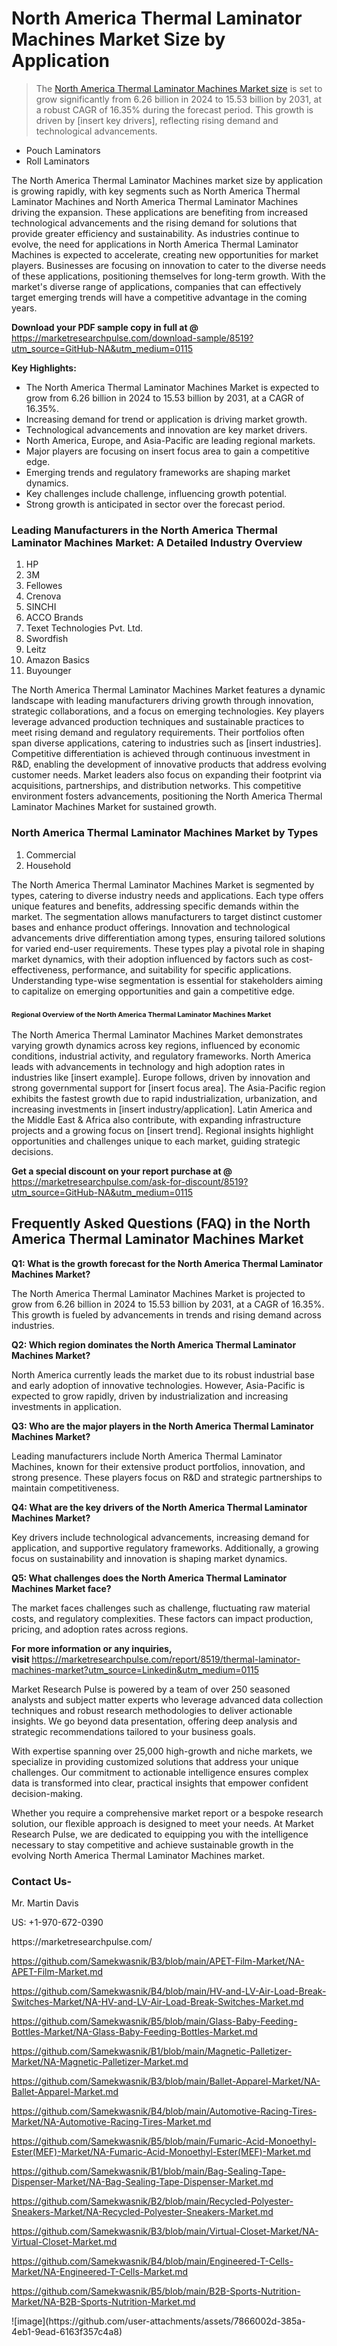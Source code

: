 <h1>North America Thermal Laminator Machines Market&nbsp;Size by Application</h1><blockquote><p>The <a href="https://marketresearchpulse.com/download-sample/8519?utm_source=GitHub-NA&amp;utm_medium=0115">North America Thermal Laminator Machines Market size</a> is set to grow significantly from 6.26 billion in 2024 to 15.53 billion by 2031, at a robust CAGR of 16.35% during the forecast period. This growth is driven by [insert key drivers], reflecting rising demand and technological advancements.</p></blockquote><ul><li>Pouch Laminators<li> Roll Laminators</li></ul><p>The North America Thermal Laminator Machines market size by application is growing rapidly, with key segments such as North America Thermal Laminator Machines and North America Thermal Laminator Machines driving the expansion. These applications are benefiting from increased technological advancements and the rising demand for solutions that provide greater efficiency and sustainability. As industries continue to evolve, the need for applications in North America Thermal Laminator Machines is expected to accelerate, creating new opportunities for market players. Businesses are focusing on innovation to cater to the diverse needs of these applications, positioning themselves for long-term growth. With the market's diverse range of applications, companies that can effectively target emerging trends will have a competitive advantage in the coming years.</p><p><strong>Download your PDF sample copy in full at @ </strong><a href="https://marketresearchpulse.com/download-sample/8519?utm_source=GitHub-NA&amp;utm_medium=0115">https://marketresearchpulse.com/download-sample/8519?utm_source=GitHub-NA&amp;utm_medium=0115</a></p><p><strong>Key Highlights: </strong></p><ul><li>The North America Thermal Laminator Machines Market is expected to grow from 6.26 billion in 2024 to 15.53 billion by 2031, at a CAGR of 16.35%.</li><li>Increasing demand for trend or application is driving market growth.</li><li>Technological advancements and innovation are key market drivers.</li><li>North America, Europe, and Asia-Pacific are leading regional markets.</li><li>Major players are focusing on insert focus area to gain a competitive edge.</li><li>Emerging trends and regulatory frameworks are shaping market dynamics.</li><li>Key challenges include challenge, influencing growth potential.</li><li>Strong growth is anticipated in sector over the forecast period.</li></ul><h3>Leading Manufacturers in the North America Thermal Laminator Machines Market: A Detailed Industry Overview</h3><ol><li>HP</li><li>3M</li><li>Fellowes</li><li>Crenova</li><li>SINCHI</li><li>ACCO Brands</li><li>Texet Technologies Pvt. Ltd.</li><li>Swordfish</li><li>Leitz</li><li>Amazon Basics</li><li>Buyounger</li></ol><div class="flex max-w-full flex-col flex-grow"><div class="min-h-8 text-message flex w-full flex-col items-end gap-2 whitespace-normal break-words [.text-message+&amp;]:mt-5" dir="auto" data-message-author-role="assistant" data-message-id="fd8432e4-4910-450d-b182-61b7bfb0a01f" data-message-model-slug="gpt-4o"><div class="flex w-full flex-col gap-1 empty:hidden first:pt-[3px]"><div class="markdown prose w-full break-words dark:prose-invert light"><p>The North America Thermal Laminator Machines Market features a dynamic landscape with leading manufacturers driving growth through innovation, strategic collaborations, and a focus on emerging technologies. Key players leverage advanced production techniques and sustainable practices to meet rising demand and regulatory requirements. Their portfolios often span diverse applications, catering to industries such as [insert industries]. Competitive differentiation is achieved through continuous investment in R&amp;D, enabling the development of innovative products that address evolving customer needs. Market leaders also focus on expanding their footprint via acquisitions, partnerships, and distribution networks. This competitive environment fosters advancements, positioning the North America Thermal Laminator Machines Market for sustained growth.</p></div></div></div></div><h3>North America Thermal Laminator Machines Market by Types</h3><ol><li>Commercial<li> Household</li></ol><div class="flex max-w-full flex-col flex-grow"><div class="min-h-8 text-message flex w-full flex-col items-end gap-2 whitespace-normal break-words [.text-message+&amp;]:mt-5" dir="auto" data-message-author-role="assistant" data-message-id="084470be-0bb7-4664-bddf-5156b4f41249" data-message-model-slug="gpt-4o-mini"><div class="flex w-full flex-col gap-1 empty:hidden first:pt-[3px]"><div class="markdown prose w-full break-words dark:prose-invert light"><p>The North America Thermal Laminator Machines Market is segmented by types, catering to diverse industry needs and applications. Each type offers unique features and benefits, addressing specific demands within the market. The segmentation allows manufacturers to target distinct customer bases and enhance product offerings. Innovation and technological advancements drive differentiation among types, ensuring tailored solutions for varied end-user requirements. These types play a pivotal role in shaping market dynamics, with their adoption influenced by factors such as cost-effectiveness, performance, and suitability for specific applications. Understanding type-wise segmentation is essential for stakeholders aiming to capitalize on emerging opportunities and gain a competitive edge.</p></div></div></div></div><h3><span style="font-size: 11px;">Regional Overview of the North America Thermal Laminator Machines Market</span></h3><div class="flex max-w-full flex-col flex-grow"><div class="min-h-8 text-message flex w-full flex-col items-end gap-2 whitespace-normal break-words [.text-message+&amp;]:mt-5" dir="auto" data-message-author-role="assistant" data-message-id="e9038762-ce64-4e30-91c9-9bd413514231" data-message-model-slug="gpt-4o-mini"><div class="flex w-full flex-col gap-1 empty:hidden first:pt-[3px]"><div class="markdown prose w-full break-words dark:prose-invert light"><p>The North America Thermal Laminator Machines Market demonstrates varying growth dynamics across key regions, influenced by economic conditions, industrial activity, and regulatory frameworks. North America leads with advancements in technology and high adoption rates in industries like [insert example]. Europe follows, driven by innovation and strong governmental support for [insert focus area]. The Asia-Pacific region exhibits the fastest growth due to rapid industrialization, urbanization, and increasing investments in [insert industry/application]. Latin America and the Middle East &amp; Africa also contribute, with expanding infrastructure projects and a growing focus on [insert trend]. Regional insights highlight opportunities and challenges unique to each market, guiding strategic decisions.</p></div></div></div></div><p><strong>Get a special discount on your report purchase at @ </strong><a href="https://marketresearchpulse.com/ask-for-discount/8519?utm_source=GitHub-NA&amp;utm_medium=0115">https://marketresearchpulse.com/ask-for-discount/8519?utm_source=GitHub-NA&amp;utm_medium=0115</a></p><h2>Frequently Asked Questions (FAQ) in the North America Thermal Laminator Machines Market</h2><p><strong>Q1: What is the growth forecast for the North America Thermal Laminator Machines Market?</strong></p><p>The North America Thermal Laminator Machines Market is projected to grow from 6.26 billion in 2024 to 15.53 billion by 2031, at a CAGR of 16.35%. This growth is fueled by advancements in trends and rising demand across industries.</p><p><strong>Q2: Which region dominates the North America Thermal Laminator Machines Market?</strong></p><p>North America currently leads the market due to its robust industrial base and early adoption of innovative technologies. However, Asia-Pacific is expected to grow rapidly, driven by industrialization and increasing investments in application.</p><p><strong>Q3: Who are the major players in the North America Thermal Laminator Machines Market?</strong></p><p>Leading manufacturers include North America Thermal Laminator Machines, known for their extensive product portfolios, innovation, and strong presence. These players focus on R&amp;D and strategic partnerships to maintain competitiveness.</p><p><strong>Q4: What are the key drivers of the North America Thermal Laminator Machines Market?</strong></p><p>Key drivers include technological advancements, increasing demand for application, and supportive regulatory frameworks. Additionally, a growing focus on sustainability and innovation is shaping market dynamics.</p><p><strong>Q5: What challenges does the North America Thermal Laminator Machines Market face?</strong></p><p>The market faces challenges such as challenge, fluctuating raw material costs, and regulatory complexities. These factors can impact production, pricing, and adoption rates across regions.</p><p><strong>For more information or any inquiries, visit&nbsp;</strong><a href="https://marketresearchpulse.com/report/8519/thermal-laminator-machines-market?utm_source=Linkedin&utm_medium=0115">https://marketresearchpulse.com/report/8519/thermal-laminator-machines-market?utm_source=Linkedin&utm_medium=0115</a></p><p>Market Research Pulse is powered by a team of over 250 seasoned analysts and subject matter experts who leverage advanced data collection techniques and robust research methodologies to deliver actionable insights. We go beyond data presentation, offering deep analysis and strategic recommendations tailored to your business goals.</p><p>With expertise spanning over 25,000 high-growth and niche markets, we specialize in providing customized solutions that address your unique challenges. Our commitment to actionable intelligence ensures complex data is transformed into clear, practical insights that empower confident decision-making.</p><p>Whether you require a comprehensive market report or a bespoke research solution, our flexible approach is designed to meet your needs. At Market Research Pulse, we are dedicated to equipping you with the intelligence necessary to stay competitive and achieve sustainable growth in the evolving North America Thermal Laminator Machines market.</p><h3><strong>Contact Us-</strong></h3><p>Mr. Martin Davis</p><p>US: +1-970-672-0390</p><p>https://marketresearchpulse.com/</p><p><a href="https://github.com/Samekwasnik/B3/blob/main/APET-Film-Market/NA-APET-Film-Market.md">https://github.com/Samekwasnik/B3/blob/main/APET-Film-Market/NA-APET-Film-Market.md</a></p><p><a href="https://github.com/Samekwasnik/B4/blob/main/HV-and-LV-Air-Load-Break-Switches-Market/NA-HV-and-LV-Air-Load-Break-Switches-Market.md">https://github.com/Samekwasnik/B4/blob/main/HV-and-LV-Air-Load-Break-Switches-Market/NA-HV-and-LV-Air-Load-Break-Switches-Market.md</a></p><p><a href="https://github.com/Samekwasnik/B5/blob/main/Glass-Baby-Feeding-Bottles-Market/NA-Glass-Baby-Feeding-Bottles-Market.md">https://github.com/Samekwasnik/B5/blob/main/Glass-Baby-Feeding-Bottles-Market/NA-Glass-Baby-Feeding-Bottles-Market.md</a></p><p><a href="https://github.com/Samekwasnik/B1/blob/main/Magnetic-Palletizer-Market/NA-Magnetic-Palletizer-Market.md">https://github.com/Samekwasnik/B1/blob/main/Magnetic-Palletizer-Market/NA-Magnetic-Palletizer-Market.md</a></p><p><a href="https://github.com/Samekwasnik/B3/blob/main/Ballet-Apparel-Market/NA-Ballet-Apparel-Market.md">https://github.com/Samekwasnik/B3/blob/main/Ballet-Apparel-Market/NA-Ballet-Apparel-Market.md</a></p><p><a href="https://github.com/Samekwasnik/B4/blob/main/Automotive-Racing-Tires-Market/NA-Automotive-Racing-Tires-Market.md">https://github.com/Samekwasnik/B4/blob/main/Automotive-Racing-Tires-Market/NA-Automotive-Racing-Tires-Market.md</a></p><p><a href="https://github.com/Samekwasnik/B5/blob/main/Fumaric-Acid-Monoethyl-Ester(MEF)-Market/NA-Fumaric-Acid-Monoethyl-Ester(MEF)-Market.md">https://github.com/Samekwasnik/B5/blob/main/Fumaric-Acid-Monoethyl-Ester(MEF)-Market/NA-Fumaric-Acid-Monoethyl-Ester(MEF)-Market.md</a></p><p><a href="https://github.com/Samekwasnik/B1/blob/main/Bag-Sealing-Tape-Dispenser-Market/NA-Bag-Sealing-Tape-Dispenser-Market.md">https://github.com/Samekwasnik/B1/blob/main/Bag-Sealing-Tape-Dispenser-Market/NA-Bag-Sealing-Tape-Dispenser-Market.md</a></p><p><a href="https://github.com/Samekwasnik/B2/blob/main/Recycled-Polyester-Sneakers-Market/NA-Recycled-Polyester-Sneakers-Market.md">https://github.com/Samekwasnik/B2/blob/main/Recycled-Polyester-Sneakers-Market/NA-Recycled-Polyester-Sneakers-Market.md</a></p><p><a href="https://github.com/Samekwasnik/B3/blob/main/Virtual-Closet-Market/NA-Virtual-Closet-Market.md">https://github.com/Samekwasnik/B3/blob/main/Virtual-Closet-Market/NA-Virtual-Closet-Market.md</a></p><p><a href="https://github.com/Samekwasnik/B4/blob/main/Engineered-T-Cells-Market/NA-Engineered-T-Cells-Market.md">https://github.com/Samekwasnik/B4/blob/main/Engineered-T-Cells-Market/NA-Engineered-T-Cells-Market.md</a></p><p><a href="https://github.com/Samekwasnik/B5/blob/main/B2B-Sports-Nutrition-Market/NA-B2B-Sports-Nutrition-Market.md">https://github.com/Samekwasnik/B5/blob/main/B2B-Sports-Nutrition-Market/NA-B2B-Sports-Nutrition-Market.md</a></p>
![image](https://github.com/user-attachments/assets/7866002d-385a-4eb1-9ead-6163f357c4a8)
